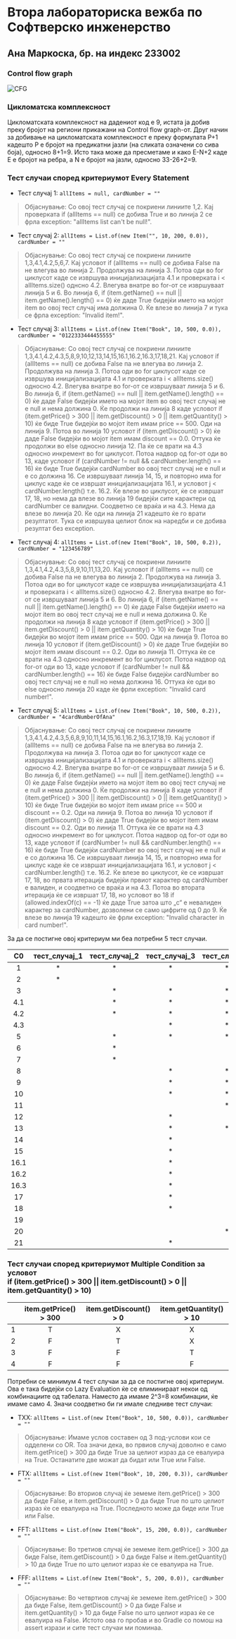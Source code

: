 # Втора лабораториска вежба по Софтверско инженерство
## Ана Маркоска, бр. на индекс 233002
### Control flow graph
![CFG](https://github.com/user-attachments/assets/154a2a8e-c4e2-4779-8808-8c220d96b98a)
### Цикломатска комплексност
Цикломатската комплексност на дадениот код е 9, истата ја добив преку бројот на региони прикажани на Control flow graph-от. Друг начин за добивање на цикломатската комплексност е преку формулата P+1 кадешто Р е бројот на предикатни јазли (на сликата означени со сива боја), односно 8+1=9. Исто така може да пресметаме и како E-N+2 каде Е е бројот на ребра, а N е бројот на јазли, односно 33-26+2=9.

### Тест случаи според критериумот Every Statement 
- Тест случај 1: ```allItems = null, cardNumber = ""```
> Објаснување: Со овој тест случај се покриени линиите 1,2. Кај проверката if (allItems == null) се добива True и во линија 2 се фрла exception: "allItems list can't be null!".

- Тест случај 2: ```allItems = List.of(new Item("", 10, 200, 0.0)), cardNumber = ""```
> Објаснување: Со овој тест случај се покриени линиите 1,3,4.1,4.2,5,6,7. Кај условот if (allItems == null) се добива False па не влегува во линија 2. Продолжува на линија 3. Потоа оди во for циклусот каде се извршува иницијализацијата 4.1 и проверката i < allItems.size() однсно 4.2. Влегува внатре во for-от се извршуваат линија 5 и 6. Во линија 6, if (item.getName() == null || item.getName().length() == 0) ќе даде True бидејќи името на мојот item во овој тест случај има должина 0. Ќе влезе во линија 7 и тука се фрла exception: "Invalid item!".

- Тест случај 3: ```allItems = List.of(new Item("Book", 10, 500, 0.0)), cardNumber = "0122333444455555"```
> Објаснување: Со овој тест случај се покриени линиите 1,3,4.1,4.2,4.3,5,8,9,10,12,13,14,15,16.1,16.2,16.3,17,18,21. Кај условот if (allItems == null) се добива False па не влегува во линија 2. Продолжува на линија 3. Потоа оди во for циклусот каде се извршува иницијализацијата 4.1 и проверката i < allItems.size() односно 4.2. Влегува внатре во for-от се извршуваат линија 5 и 6. Во линија 6, if (item.getName() == null || item.getName().length() == 0) ќе даде False бидејќи името на мојот item во овој тест случај не е null и нема должина 0. Ќе продолжи на линија 8 каде условот if (item.getPrice() > 300 || item.getDiscount() > 0 || item.getQuantity() > 10) ќе биде True бидејќи во мојот item имам price == 500. Оди на линија 9. Потоа во линија 10 условот if (item.getDiscount() > 0) ќе даде False бидејќи во мојот item имам discount == 0.0. Оттука ќе продолжи во else односно линија 12. Па ќе се врати на 4.3 односно инкремент во for циклусот. Потоа надвор од for-от оди во 13, каде условот if (cardNumber != null && cardNumber.length() == 16) ќе биде True бидејќи cardNumber во овој тест случај не е null и е со должина 16. Се извршуваат линија 14, 15, и повторно има for циклус каде ќе се извршат иницијализацијата 16.1, и условот j < cardNumber.length() т.е. 16.2. Ќе влезе во циклусот, ќе се извршат 17, 18, но нема да влезе во линија 19 бидејќи сите карактери од cardNumber се валидни. Соодветно се враќа и на 4.3. Нема да влезе во линија 20. Ќе оди на линија 21 кадешто ќе го врати резултатот. Тука се извршува целиот блок на наредби и се добива резултат без exception.

- Тест случај 4: ```allItems = List.of(new Item("Book", 10, 500, 0.2)), cardNumber = "123456789"```
> Објаснување: Со овој тест случај се покриени линиите 1,3,4.1,4.2,4.3,5,8,9,10,11,13,20. Кај условот if (allItems == null) се добива False па не влегува во линија 2. Продолжува на линија 3. Потоа оди во for циклусот каде се извршува иницијализацијата 4.1 и проверката i < allItems.size() односно 4.2. Влегува внатре во for-от се извршуваат линија 5 и 6. Во линија 6, if (item.getName() == null || item.getName().length() == 0) ќе даде False бидејќи името на мојот item во овој тест случај не е null и нема должина 0. Ќе продолжи на линија 8 каде условот if (item.getPrice() > 300 || item.getDiscount() > 0 || item.getQuantity() > 10) ќе биде True бидејќи во мојот item имам price == 500. Оди на линија 9. Потоа во линија 10 условот if (item.getDiscount() > 0) ќе даде True бидејќи во мојот item имам discount == 0.2. Оди во линија 11. Оттука ќе се врати на 4.3 односно инкремент во for циклусот. Потоа надвор од for-от оди во 13, каде условот if (cardNumber != null && cardNumber.length() == 16) ќе биде False бидејќи cardNumber во овој тест случај не е null но нема должина 16. Оттука ќе оди во else односно линија 20 каде ќе фрли exception: "Invalid card number!".

- Тест случај 5: ```allItems = List.of(new Item("Book", 10, 500, 0.2)), cardNumber = "4cardNumberOfAna"```
> Објаснување: Со овој тест случај се покриени линиите 1,3,4.1,4.2,4.3,5,6,8,9,10,11,14,15,16.1,16.2,16.3,17,18,19. Кај условот if (allItems == null) се добива False па не влегува во линија 2. Продолжува на линија 3. Потоа оди во for циклусот каде се извршува иницијализацијата 4.1 и проверката i < allItems.size() односно 4.2. Влегува внатре во for-от се извршуваат линија 5 и 6. Во линија 6, if (item.getName() == null || item.getName().length() == 0) ќе даде False бидејќи името на мојот item во овој тест случај не е null и нема должина 0. Ќе продолжи на линија 8 каде условот if (item.getPrice() > 300 || item.getDiscount() > 0 || item.getQuantity() > 10) ќе биде True бидејќи во мојот item имам price == 500 и discount == 0.2. Оди на линија 9. Потоа во линија 10 условот if (item.getDiscount() > 0) ќе даде True бидејќи во мојот item имам discount == 0.2. Оди во линија 11. Оттука ќе се врати на 4.3 односно инкремент во for циклусот. Потоа надвор од for-от оди во 13, каде условот if (cardNumber != null && cardNumber.length() == 16) ќе биде True бидејќи cardNumber во овој тест случај не е null и е со должина 16. Се извршуваат линија 14, 15, и повторно има for циклус каде ќе се извршат иницијализацијата 16.1, и условот j < cardNumber.length() т.е. 16.2. Ќе влезе во циклусот, ќе се извршат 17, 18, во првата итерација бидејќи првиот карактер од cardNumber е валиден, и соодветно се враќа и на 4.3. Потоа во втората итерација ќе се извршат 17, 18, но условот во 18 if (allowed.indexOf(c) == -1) ќе даде True затоа што „с“ е невалиден карактер за cardNumber, дозволени се само цифрите од 0 до 9. Ќе влезе во линија 19 кадешто ќе фрли exception: "Invalid character in card number!". </br>

 
За да се постигне овој критериум ми беа потребни 5 тест случаи.

| C0 | тест_случај_1 | тест_случај_2 | тест_случај_3 | тест_случај_4 | тест_случај_5 |
| :---: | :---: | :---: | :---: | :---: | :---: |
| 1 | * | * | * | * | * |
| 2 | * | | | | |
| 3 | | * | * | * | * |
| 4.1 | | * | * | * | * |
| 4.2 | | * | * | * | * |
| 4.3 | | | * | * | * |
| 5 | | * | * | * | * |
| 6 | | * | | | * |
| 7 | | * | | | |
| 8 | | | * | * | * |
| 9 | | | * | * | * |
| 10 | | | * | * | * |
| 11 | | | | * | * |
| 12 | | | * | | * |
| 13 | | | * | * | |
| 14 | | | * | | * |
| 15 | | | * | | * |
| 16.1 | | | * | | * |
| 16.2 | | | * | | * |
| 16.3 | | | * | | * |
| 17 | | | * | | * |
| 18 | | | * | | * |
| 19 | | | | | * |
| 20 | | | | * | |
| 21 | | | * | | |




### Тест случаи според критериумот Multiple Condition за условот </br> if (item.getPrice() > 300 || item.getDiscount() > 0 || item.getQuantity() > 10)
| | item.getPrice() > 300 | item.getDiscount() > 0 | item.getQuantity() > 10 | 
| :---: | :---: | :---: | :---: | 
| 1 | Т | X | X | 
| 2 | F | T | X | 
| 3 | F | F | T | 
| 4 | F | F | F | 

Потребни се минимум 4 тест случаи за да се постигне овој критериум. Ова е така бидејќи со Lazy Evaluation ќе се елиминираат некои од комбинациите од табелата. Наместо да имаме 2^3=8 комбинации, ќе имаме само 4. Значи соодветно би ги имале следниве тест случаи:
- TXX: ```allItems = List.of(new Item("Book", 10, 500, 0.0)), cardNumber = ""```
> Објаснување: Имаме услов составен од 3 под-услови кои се одделени со OR. Тоа значи дека, во првиов случај доволно е само item.getPrice() > 300 да биде True за целиот израз да се евалуира на True. Останатите две можат да бидат или True или False.
- FTX: ```allItems = List.of(new Item("Book", 10, 200, 0.3)), cardNumber = ""```
> Објаснување: Во вториов случај ќе земеме item.getPrice() > 300 да биде False, и item.getDiscount() > 0 да биде True по што целиот израз ќе се евалуира на True. Последното може да биде или True или False.
- FFT: ```allItems = List.of(new Item("Book", 15, 200, 0.0)), cardNumber = ""```
> Објаснување: Во третиов случај ќе земеме item.getPrice() > 300 да биде False, item.getDiscount() > 0 да биде False и item.getQuantity() > 10 да биде True по што целиот израз ќе се евалуира на True. 
- FFF: ```allItems = List.of(new Item("Book", 5, 200, 0.0)), cardNumber = ""```
> Објаснување: Во четвртиов случај ќе земеме item.getPrice() > 300 да биде False, item.getDiscount() > 0 да биде False и item.getQuantity() > 10 да биде False по што целиот израз ќе се евалуира на False.
Истото ова го пробав и во Gradle со помош на assert изрази и сите тест случаи ми поминаа.

